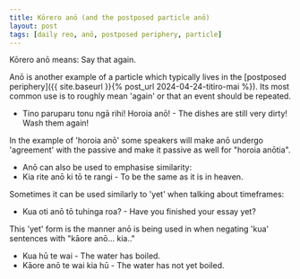 ```yaml
---
title: Kōrero anō (and the postposed particle anō)
layout: post
tags: [daily reo, anō, postposed periphery, particle]
---
```


Kōrero anō means: Say that again.

Anō is another example of a particle which typically lives in the [postposed periphery]({{ site.baseurl }}{% post_url 2024-04-24-titiro-mai %}). Its most common use is to roughly mean 'again' or that an event should be repeated.
- Tino paruparu tonu ngā rihi! Horoia anō! - The dishes are still very dirty! Wash them again!

In the example of 'horoia anō' some speakers will make anō undergo 'agreement' with the passive and make it passive as well for "horoia anōtia".
- Anō can also be used to emphasise similarity:
- Kia rite anō ki tō te rangi - To be the same as it is in heaven.

Sometimes it can be used similarly to 'yet' when talking about timeframes:
- Kua oti anō tō tuhinga roa? - Have you finished your essay yet?

This 'yet' form is the manner anō is being used in when negating 'kua' sentences with "kāore anō... kia.."
- Kua hū te wai - The water has boiled.
- Kāore anō te wai kia hū - The water has not yet boiled.